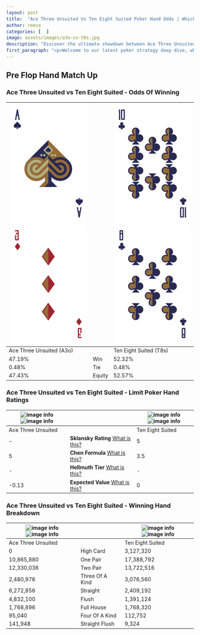 ```yaml
---
layout: post
title:  "Ace Three Unsuited Vs Ten Eight Suited Poker Hand Odds | Which Is The Better Hand In Poker? A Complete Guide"
author: reece
categories: [  ]
image: assets/images/a3o-vs-t8s.jpg
description: "Discover the ultimate showdown between Ace Three Unsuited and Ten Eight Suited in poker! Uncover the odds, strategies, and scenarios where one hand triumphs over the other. Get ready to up your poker game with this thrilling analysis."
first_paragraph: "<p>Welcome to our latest poker strategy deep dive, where we're pitting two distinct hands against each other in a high-stakes showdown: Ace Three Unsuited vs Ten Eight Suited.</p><p>In the dynamic world of poker, every decision counts, and knowing which hand holds the upper hand is key to your success at the table.</p><p>In this article, we'll dissect these two hands, explore the scenarios where one dominates the other, and equip you with the knowledge to make strategic choices that can tip the odds in your favor.</p><p>Get ready to unravel the intriguing dynamics of these poker hands and elevate your game to new heights.</p>"
---
```




[comment]: # (sp0)

## Pre Flop Hand Match Up

<div class="table hand-ratings" markdown="1"> 



### Ace Three Unsuited vs Ten Eight Suited - Odds Of Winning


    
| ![image info](assets/images/hand1/a.png) ![image info](assets/images/hand1/3o.png) |  | ![image info](assets/images/hand2/t.png) ![image info](assets/images/hand2/8.png) |
| -------- | -------- | -------- |
| Ace Three Unsuited (A3o) |  | Ten Eight Suited (T8s) |
| 47.19% | Win | 52.32% |
| 0.48% | Tie | 0.48% |
| 47.43% | Equity | 52.57% |




[comment]: # (sp1)



### Ace Three Unsuited vs Ten Eight Suited - Limit Poker Hand Ratings


    
| ![image info](https://www.riverpairs.com/assets/images/hand1/a.png) ![image info](https://www.riverpairs.com/assets/images/hand1/3o.png) |  | ![image info](https://www.riverpairs.com/assets/images/hand2/t.png) ![image info](https://www.riverpairs.com/assets/images/hand2/8.png) |
| -------- | -------- | -------- |
| Ace Three Unsuited |  | Ten Eight Suited |
| - | **Sklansky Rating** [What is this?](/sklansky-rating-explained) | 5 |
| 5 | **Chen Formula** [What is this?](/chen-formula-explained) | 3.5 |
| - | **Hellmuth Tier** [What is this?](/Hellmuth-tier-explained) | - |
| -0.13 | **Expected Value** [What is this?](/expected-value-explained) | 0 |




[comment]: # (sp2)



### Ace Three Unsuited vs Ten Eight Suited - Winning Hand Breakdown


    
| ![image info](https://www.riverpairs.com/assets/images/hand1/a.png) ![image info](https://www.riverpairs.com/assets/images/hand1/3o.png) |  | ![image info](https://www.riverpairs.com/assets/images/hand2/t.png) ![image info](https://www.riverpairs.com/assets/images/hand2/8.png) |
| -------- | -------- | -------- |
| Ace Three Unsuited |  | Ten Eight Suited |
| 0 | High Card | 3,127,320 |
| 10,865,880 | One Pair | 17,388,792 |
| 12,330,036 | Two Pair | 13,722,516 |
| 2,480,976 | Three Of A Kind | 3,076,560 |
| 6,272,856 | Straight | 2,409,192 |
| 4,832,100 | Flush | 1,391,124 |
| 1,768,896 | Full House | 1,768,320 |
| 95,040 | Four Of A Kind | 112,752 |
| 141,948 | Straight Flush | 9,324 |




[comment]: # (sp3)



</div>

[comment]: # (sp4)



[comment]: # (sp5)

